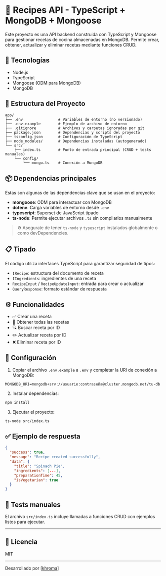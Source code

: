 # 🥘 Recipes API - TypeScript + MongoDB + Mongoose 

Este proyecto es una API backend construida con TypeScript y Mongoose para gestionar recetas de cocina almacenadas en MongoDB. Permite crear, obtener, actualizar y eliminar recetas mediante funciones CRUD.

## 🚀 Tecnologías

- Node.js
- TypeScript
- Mongoose (ODM para MongoDB)
- MongoDB

## 📁 Estructura del Proyecto

```
app/
├── .env                # Variables de entorno (no versionado)
├── .env.example        # Ejemplo de archivo de entorno
├── .gitignore          # Archivos y carpetas ignoradas por git
├── package.json        # Dependencias y scripts del proyecto
├── tsconfig.json       # Configuración de TypeScript
├── node_modules/       # Dependencias instaladas (autogenerado)
└── src/
    ├── index.ts        # Punto de entrada principal (CRUD + tests manuales)
    └── config/
        └── mongo.ts    # Conexión a MongoDB
```

## 📦 Dependencias principales

Estas son algunas de las dependencias clave que se usan en el proyecto:

- **mongoose**: ODM para interactuar con MongoDB
- **dotenv**: Carga variables de entorno desde `.env`
- **typescript**: Superset de JavaScript tipado
- **ts-node**: Permite ejecutar archivos `.ts` sin compilarlos manualmente

> ⚙️ Asegurate de tener `ts-node` y `typescript` instalados globalmente o como devDependencies.

## 📋 Tipado

El código utiliza interfaces TypeScript para garantizar seguridad de tipos:

- `IRecipe`: estructura del documento de receta
- `IIngredients`: ingredientes de una receta
- `RecipeInput` / `RecipeUpdateInput`: entrada para crear o actualizar
- `QueryResponse`: formato estándar de respuesta

## ⚙️ Funcionalidades

- ✅ Crear una receta
- 📖 Obtener todas las recetas
- 🔍 Buscar receta por ID
- ✏️ Actualizar receta por ID
- ❌ Eliminar receta por ID

## 🔧 Configuración

1. Copiar el archivo `.env.example` a `.env` y completar la URI de conexión a MongoDB:

```
MONGODB_URI=mongodb+srv://usuario:contraseña@cluster.mongodb.net/tu-db
```

2. Instalar dependencias:

```bash
npm install
```

3. Ejecutar el proyecto:

```bash
ts-node src/index.ts
```

## ✅ Ejemplo de respuesta

```json
{
  "success": true,
  "message": "Recipe created successfully",
  "data": {
    "title": "Spinach Pie",
    "ingredients": [...],
    "preparationTime": 45,
    "isVegetarian": true
  }
}
```

## 🧪 Tests manuales

El archivo `src/index.ts` incluye llamadas a funciones CRUD con ejemplos listos para ejecutar.

---

## 📝 Licencia

MIT

---

Desarrollado por [[khroma](https://github.com/k-hroma)]
